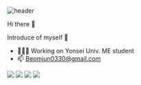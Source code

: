 ![header](https://capsule-render.vercel.app/api?type=waving&color=auto&height=300&section=header&text=👋&fontSize=90)

Hi there 👀

Introduce of myself 🌱
- 🧑🏻‍💻 Working on Yonsei Univ. ME student
- 📫 Beomjun0330@gmail.com

<img src="https://img.shields.io/badge/GITHUB-181717?style=flat-square&logo=GITHUB&logoColor=white"/> <img src="https://img.shields.io/badge/Notion-000000?style=flat-square&logo=Notion&logoColor=white"/> <img src="https://img.shields.io/badge/Python-3776AB?style=flat-square&logo=Python&logoColor=white"/> <img src="https://img.shields.io/badge/C-A8B9CC?style=flat-square&logo=C&logoColor=white"/>
